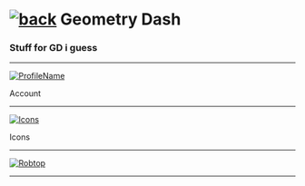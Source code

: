 # [![back](https://cdn.discordapp.com/emojis/887168885747511396?size=32)](https://dxrpy.github.io/Dxrpys-Garbage-Website)   Geometry Dash

### Stuff for GD i guess

---

[![`ProfileName`](https://cdn.discordapp.com/attachments/584355797366997002/888991015673942076/profile.png)](https://gdbrowser.com/u/ausurbanboy)

Account

---

[![`Icons`](https://cdn.discordapp.com/attachments/584355797366997002/888992033639895060/GJ_garageBtn_001.png)](https://dxrpy.github.io/Dxrpys-Garbage-Website/icons)

Icons

---

[![`Robtop`](https://cdn.discordapp.com/attachments/584355797366997002/888996114454446130/question.png)](https://dxrpy.github.io/Dxrpys-Garbage-Website/robtop)

---
